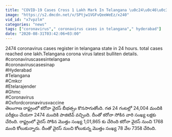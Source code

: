 ```yaml
---
title: "COVID-19 Cases Cross 1 Lakh Mark In Telangana \u0c24\u0c46\u0c32\u0c02\u0c17\u0c3e\u0c23 \u0c17\u0c4d\u0c30\u0c47\u0c1f\u0c30\u0c4d \u0c2a\u0c30\u0c3f\u0c27\u0c3f\u0c32\u0c4b \u0c2e\u0c33\u0c4d\u0c32\u0c40 \u0c2a\u0c46\u0c30\u0c41\u0c17\u0c41\u0c24\u0c41\u0c28\u0c4d\u0c28 \u0c15\u0c47\u0c38\u0c41\u0c32\u0c41!!"
image: "https://s2.dmcdn.net/v/SPtjw1VGFvQeeWeEz/x240"
vid_id: "x7vpzlm"
categories: "news"
tags: ["coronavirus"," coronavirus cases in telangana"," hyderabad"]
date: "2020-08-31T03:42:06+03:00"
---
```

2474 coronavirus cases register in telangana state in 24 hours. total cases reached one lakh.Telangana corona virus latest bulliten details.   <br>#coronaviruscasesintelangana   <br>#coronaviruscasesinap   <br>#Hyderabad   <br>#Telangana   <br>#Cmkcr   <br>#Etelarajender   <br>#Ghmc   <br>#Coronavirus   <br>#Oxfordcoronavirusvaccine   <br>తెలంగాణ రాష్ట్రంలో కరోనా వైరస్ బీభత్సం కొనసాగుతోంది. గత 24 గంటల్లో 24,004 మందికి పరీక్షలు చేయగా 2474 మందికి పాజిటివ్ వచ్చింది. దీంతో కరోనా సోకిన వారి సంఖ్య లక్షకు చేరింది. రాష్ట్రంలో వైరస్ సోకిన మొత్తం సంఖ్య 1,01,865 కు చేరింది కరోనా వైరస్ నుంచి 1768 మంది కోలుకున్నారు. దీంతో వైరస్ నుంచి కోలుకున్న మొత్తం సంఖ్య 78 వేల 735కి చేరింది.
